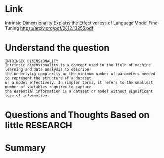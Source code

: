 Link
===============
<p>

Intrinsic Dimensionality Explains the Effectiveness of Language Model Fine-Tuning
https://arxiv.org/pdf/2012.13255.pdf

</p>

Understand the question
===============

    INTRINSIC DIMENSIONALITY
    Intrinsic dimensionality is a concept used in the field of machine learning and data analysis to describe 
    the underlying complexity or the minimum number of parameters needed to represent the structure of a dataset 
    or a model effectively. In simpler terms, it refers to the smallest number of variables required to capture 
    the essential information in a dataset or model without significant loss of information.

Questions and Thoughts Based on little RESEARCH
===============



Summary
===============

        
